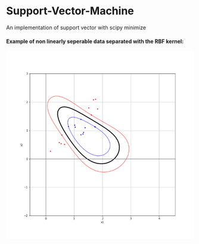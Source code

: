 # Support-Vector-Machine
An implementation of support vector with scipy minimize

#### Example of non linearly seperable data separated with the RBF kernel:
![alt text](linear_separable.png)
